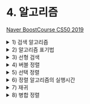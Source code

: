 # 4. 알고리즘

[Naver BoostCourse CS50 2019](https://www.edwith.org/boostcourse-cs-050)

<details>
  <summary>1) 검색 알고리즘</summary>

# 학습 목표

주어진 배열 속에서 특정 값을 찾는 방법을 설명할 수 있다.

# 검색 알고리즘

**배열**은 한 자료형의 여러 값들이 메모리 상에 모여 있는 구조이다.

컴퓨터는 이 값들에 접근할 때 배열의 인덱스 하나하나를 접근한다.

만약 어떤 값이 배열 안에 속해 있는지를 찾아 보기 위해서는 배열이 정렬되어 있는지 여부에 따라 아래와 같은 방법을 사용할 수 있다.

# 선형 검색

배열의 인덱스를 처음부터 끝까지 하나씩 증가시키면서 방문하여 그 값이 속하는지를 검사한다.

아래 의사코드와 같이 나타낼 수 있다.

```
For i from 0 to n–1

    If i'th element is 50

        Return true

Return false
```

# 이진 검색

만약 배열이 정렬되어 있다면, 배열 중간 인덱스부터 시작하여 찾고자 하는 값과 비교하며 그보다 작은(작은 값이 저장되어 있는) 인덱스 또는 큰(큰 값이 저장되어 있는) 인덱스로 이동을 반복하면 된다.

아래 의사코드와 같이 나타낼 수 있다.

```
If no items

    Return false

If middle item is 50

    Return true

Else if 50 < middle item

    Search left half

Else if 50 > middle item

    Search right half
```

# 생각해보기

만약 정렬되지 않은 배열이 있다면, 선형 검색이 빠를까 이진 검색이 빠를까?

- 정답을 찾는 속도는 선형 검색이 더 빠를 것이다. 선형 검색은 데이터를 차례대로 계속해서 찾기만 하지만, 이진 검색의 경우 해당 인덱스의 데이터와 찾고자 하는 값을 비교하는 과정을 반복하기 때문이다.
- 또한, 정렬되지 않은 상태에서 이진 검색으로 찾게 되면 데이터가 배열 안에 존재하는 데에도 불구하고 그 데이터가 없는 것으로 잘못 결론을 내릴 수도 있다.
- 하지만 배열이 정렬되어 있는 경우라면 이진 검색이 올바른 결과를 도출하면서도 그 속도가 평균적으로 훨씬 빠를 것이다.

</details>

<details>
  <summary>2) 알고리즘 표기법</summary>

# 학습 목표

알고리즘의 실행 시간의 상한과 하한을 표기할 수 있다.

# 알고리즘 표기법

1주차에 아래 그림과 같이 알고리즘을 실행하는데 걸리는 시간을 표현해 봤다.

<img src="imgs/BigO.png" width="500">

위와 같은 그림을 공식으로 표기한 것이 **Big O 표기법**이다.

여기서 O는 "**on the order of**"의 약자로, 쉽게 생각하면 "**~만큼의 정도로 커지는**" 것이라고 볼 수 있다.

O(n)은 n만큼 커지는 것이므로 n이 늘어날수록 선형적으로 증가하게 된다. O(n/2)도 결국 n이 매우 커지면 1/2은 큰 의미가 없어지므로 O(n)이라고 볼 수 있다.

주로 아래 목록과 같은 Big O 표기가 실행 시간을 나타내기 위해 많이 사용된다.

- O(n^2)
- O(n log n)
- O(n) - 선형 검색
- O(log n) - 이진 검색
- O(1)

**Big O**가 알고리즘 **실행 시간의 상한**을 나타낸 것이라면, 반대로 **Big Ω**는 알고리즘 **실행 시간의 하한**을 나타내는 것이다.

예를 들어 선형 검색에서는 n개의 항목이 있을 때 최대 n번의 검색을 해야 하므로 상한이 O(n)이 되지만 운이 좋다면 한 번만에 검색을 끝낼 수도 있으므로 하한은 Ω(1)이 된다.

역시 아래 목록과 같은 Big Ω 표기가 많이 사용된다.

- Ω(n^2)
- Ω(n log n)
- Ω(n) - 배열 안에 존재하는 값의 개수 세기
- Ω(log n)
- Ω(1) - 선형 검색, 이진 검색

# 생각해보기

실행시간의 상한이 낮은 알고리즘이 더 좋을까? 하한이 낮은 알고리즘이 더 좋을까?

- 실행시간의 상한이 낮은 알고리즘이 더 좋을 것이다. 왜냐하면 실행시간의 상한이 높은 비효율적인 알고리즘은 다루는 데이터의 크기가 커짐에 따라서 최악의 경우에 걸리는 실행시간이 기하급수적으로 늘어날 수 있기 때문이다.
- 또한 상한 시간이 같다면, 평균적으로 실행 시간이 낮은 알고리즘이 좋은 알고리즘일 것이다.

</details>

<details>
  <summary>3) 선형 검색</summary>

# 학습 목표

주어진 배열 또는 구조체에서 선형 검색을 할 수 있다.

# 선형 검색

찾고자 하는 자료를 검색하는 데 사용되는 다양한 알고리즘이 있다. 그 중 하나가 **선형 검색**이다.

선형 검색은 **원하는 원소가 발견될 때까지 처음부터 마지막 자료까지 차례대로 검색**한다.

이렇게 하여 선형 검색은 찾고자 하는 자료를 찾을 때까지 모든 자료를 확인해야 한다.

# 효율성 그리고 비효율성

**선형 검색 알고리즘**은 **정확하지만 아주 효율적이지 못한 방법**이다.

리스트의 길이가 n이라고 했을 때, 최악의 경우 리스트의 모든 원소를 확인해야 하므로 n번만큼 실행된다.

여기서 최악의 상황은 찾고자 하는 자료가 맨 마지막에 있거나 리스트 안에 없는 경우를 말한다.

만약 100만 개의 원소가 있는 리스트라고 가정해본다면 효율성이 매우 떨어짐을 느낄 수 있다.

반대로 최선의 상황은 처음 시도했을 때 찾고자 하는 값이 있는 경우이다.

평균적으로 선형 검색이 최악의 상황에서 종료되는 것에 가깝다고 가정할 수 있다.

선형 검색은 **자료가 정렬되어 있지 않거나 그 어떤 정보도 없이 하나씩 찾아야 하는 경우에 유용**하다.

이러한 경우 무작위로 탐색하는 것보다 순서대로 탐색하는 것이 효율적이다.

이제 우리는 검색 이전에 정렬이 필요한 이유를 알 수 있다.

정렬은 시간이 오래 걸리고 공간을 더 차지한다.

하지만 이 추가적인 과정을 진행하면 우리는 여러 번 리스트를 검색해야 하거나 매우 큰 리스트를 검색해야 할 경우 시간을 단축할 수 있을 것이다.

주어진 배열에서 특정 값을 찾기 위해 선형 검색을 사용한다면, 아래와 같은 코드를 작성할 수 있다.

```c
#include <cs50.h>
#include <stdio.h>

int main(void)
{
    //numbers 배열 정의 및 값 입력
    int numbers[] = {4, 8, 15, 16, 23, 42};

    //값 50 검색
    for (int i = 0; i < 6; i++)
    {
        if (numbers[i] == 50)
        {
            printf("Found\n");
            return 0;
        }
    printf("Not found\n");
    return 1;
    }
}
```

배열의 크기만큼 for 루프를 돌면서 배열의 인덱스를 차례대로 방문하며 찾는 값이 있는지를 검사하면 된다.

문자열로 이루어진 배열도 비슷한 방식으로 검색할 수 있다.

만약 전화번호부에서 특정 이름을 찾아 해당하는 전화번호를 출력하는 프로그램을 작성하려면 어떻게 할 수 있을까?

가장 간단한 예는 아래와 같은 프로그램이 될 것이다.

```c
#include <cs50.h>
#include <stdio.h>
#include <string.h>

int main(void)
{
    string names[] = {"EMMA", "RODRIGO", "BRIAN", "DAVID"};
    string numbers[] = {"617-555-0100", "617-555-0101", "617-555-0102", "617-555-0103"};

    for (int i = 0; i < 4; i++)
    {
        if (strcmp(names[i], "EMMA") == 0)
        {
            printf("Found %s\n", numbers[i]);
            return 0;
        }
    }
    printf("Not found\n");
    return 1;
}
```

names 배열과 numbers 배열을 따로 정의하고 names 배열에서 검색을 해서 해당하는 인덱스의 numbers 배열 값을 출력하는 것이다.

하지만 이 경우에는 names 배열과 numbers 배열이 서로 같은 인덱스를 가져야 한다는 한계가 있다.

더 좋은 방법은 아래 코드와 같이 새로운 자료형으로 **구조체**를 정의해서 이름과 번호를 묶어주는 것이다.

```c
#include <cs50.h>
#include <stdio.h>
#include <string.h>

typedef struct
{
    string name;
    string number;
}
person;

int main(void)
{
    person people[4];

    people[0].name = "EMMA";
    people[0].number = "617-555-0100";
    people[1].name = "RODRIGO";
    people[1].number = "617-555-0101";
    people[2].name = "BRIAN";
    people[2].number = "617-555-0102";
    people[3].name = "DAVID";
    people[3].number ="617-555-0103";

    //EMMA 검색
    for (int i = 0; i < 4; i++)
    {
        if (strcmp(people[i].name, "EMMA") == 0)
        {
            printf("Found %s\n", people[i].number);
            return 0;
        }
    }
    printf("Not found\n");
    return 1;
}
```

person이라는 이름의 구조체를 자료형으로 정의하고 person 자료형의 배열을 선언하면 그 안에 포함된 속성값은 '.'으로 연결해서 접근할 수 있다.

person a; 라는 변수가 있다면, a.name 또는 a.number 이 각각 이름과 전화번호를 저장하는 변수가 된다.

이렇게 함으로써 더욱 확장성 있는 전화번호부 검색 프로그램을 만들 수 있다.

# 생각해보기

전화번호부와 같이 구조체를 정의하여 관리 및 검색을 하면 더 편리한 예는 또 무엇이 있을까?

- 쇼핑몰 회원의 아이디와 전화번호 및 주소 등

</details>

<details>
  <summary>4) 버블 정렬</summary>

# 학습 목표

버블 정렬의 원리와 실행 시간을 설명하고 구현할 수 있다.

# 버블 정렬

정렬되지 않은 리스트를 탐색하는 것보다 정렬한 뒤 탐색하는 것이 더 효율적이다.

정렬 알고리즘 중 하나는 **버블 정렬**이다.

버블 정렬은 **두 개의 인접한 자료 값을 비교하면서 위치를 교환하는 방식으로 정렬**하는 방법을 말한다.

버블 정렬은 단 두 개의 요소만 정렬해주는 좁은 범위의 정렬에 집중한다.

이 접근법은 간단하지만 단 하나의 요소를 정렬하기 위해 너무 많이 교환하는 낭비가 발생할 수도 있다.

아래와 같은 8개의 숫자가 임의의 숫자로 나열되어 있다.

이 숫자들을 **오름차순**으로 정렬하기 위해 바로 옆에 있는 숫자들과 비교하는 방법을 사용해 보겠다.

> 6 3 8 5 2 7 4 1

먼저 가장 앞의 6과 3을 비교해서 순서를 바꾼다

> 교환 전: 3 6 **8** **5** 2 7 4 1
> 교환 후: 3 6 **5** **8** 2 7 4 1

이런 식으로 숫자 끝까지 진행하면 아래와 같이 정렬된다.

> 3 6 5 2 7 4 1 8

하지만 아직 오름차순으로 정렬이 되지 않았기 때문에, 다시 처음부터 동일한 작업을 반복한다.

> **3** **6** 5 2 7 4 1 8
> 3 **6** **5** 2 7 4 1 8 (교환)
> 3 5 **6** **2** 7 4 1 8 (교환)
> 3 5 2 **6** **7** 4 1 8
> 3 5 2 6 **7** **4** 1 8 (교환)
> 3 5 2 6 4 **7** **1** 8 (교환)
> 3 5 2 6 4 1 **7** **8**

조금 더 잘 정렬이 되어있다. 이 과정을 끝까지 반복하면 최종적으로 아래와 같이 오름차순 정렬이 될 것이다.

> 1 2 3 4 5 6 7 8

이러한 정렬 방식을 '**버블 정렬**' 이라고 한다.

마치 거품이(비교 및 교환이) 터지면서 위로 올라오는 (배열의 옆으로 이동하는) 방식이기 때문이다.

아래와 같이 의사 코드로 나타낼 수 있다.

```
Repeat n–1 times

    For i from 0 to n–2

        If i'th and i+1'th elements out of order

            Swap them
```

중첩 루프를 돌아야 하고, n개의 값이 주어졌을 때 각 루프는 각가 n-1번, n-1번 반복되므로 (n -1 ) \* (n -1) = n^2 - 2n + 1 번의 비교 및 교환이 필요하다.

여기서 가장 크기가 큰 요소는 n^2 이므로 위와 같은 코드로 작성한 버블 정렬 실행 시간의 상한은 **O(n^2)**이라고 말할 수 있다.

정렬이 되어 있는지 여부에 관계 없이 루프를 돌며 비교를 해야 하므로 위와 같은 코드로 작성한 버블 정렬의 실행 시간의 하한도 여전히 **Ω(n^2)**이 된다.

# 생각해보기

버블 정렬이 효율적인 경우는 어떤 경우인가? 반대로 어떤 경우에 비효율적이게 될까?

- 효율적인 경우: 검색을 여러 번 수행해야 하는 경우
- 비효율적인 경우: 이미 정렬되어 있는 경우, 검색이 적게 필요한 경우

</details>

<details>
  <summary>5) 선택 정렬</summary>

# 학습 목표

선택 정렬의 원리와 실행 시간을 설명하고 구현할 수 있다.

# 선택 정렬

보통 배열이 정렬되어 있으면 정렬되지 않은 배열보다 더 쉽게 탐색할 수 있다.

정렬을 위한 알고리즘 중 **선택정렬**은 배열 안의 자료 중 가장 작은 수(혹은 가장 큰 수)를 찾아 첫 번째 위치(혹은 가장 마지막 위치)의 수와 교환해주는 방식의 정렬이다.

**선택 정렬**은 **교환 횟수를 최소화**하는 반면 각 자료를 비교하는 횟수는 증가한다.

다음과 같은 정렬되지 않은 숫자들을 오름차순 정렬해보도록 하자

> 6 3 8 5 2 7 4 1

먼저 아래 숫자들 중에서 가장 작은 값을 찾는다

> 6 3 8 5 2 7 4 **1**

가장 작은 값인 1은 가장 앞에 있어야 하므로 현재 리스트의 첫 번째 값인 6과 교환한다.

> **1** 3 8 5 2 7 4 **6**

그리고 정렬되어 있는 1은 제외하고, 두 번째 숫자부터 시작해서 또 가장 작은 값을 찾는다.

> 1 3 8 5 **2** 7 4 6

가장 작은 값인 2는 정렬되지 않는 숫자들 중에서 가장 앞에 있어야 하므로 3과 교환한다.

> 1 **2** 8 5 **3** 7 4 6

이 과정을 더 이상 교환이 일어나지 않을 때까지 반복하면, 아래와 같이 오름차순 정렬이 완료된다.

> 1 2 3 4 5 6 7 8

이러한 정렬 방법을 '**선택 정렬**' 이라고 한다. 의사 코드로 아래와 같이 표현할 수 있다.

```
For i from 0 to n–1

    Find smallest item between i'th item and last item

    Swap smallest item with i'th item
```

여기서도 **두 번의 루프**를 돌아야 한다.

바깥 루프에서는 숫자들을 처음부터 순서대로 방문하고, 안쪽 루프에서는 가장 작은 값을 찾아야 한다.

따라서 소요 시간의 상한은 **O(n^2)**이 된다. 하한도 마찬가지로 **Ω(n^2)**이다. 버블 정렬과 동일하다.

# 생각해보기

선택정렬을 좀 더 효율적으로 어떻게 바꿀 수 있을까?

- 배열을 도는 루프를 중첩하기 보다는, 배열을 한 바퀴 돌면서 가장 작은 숫자만 찾는 것에서 그치지 않고 각 숫자들의 크기의 순서를 기록하고 그 순서에 맞게 새로운 배열의 인덱스에 각 숫자들을 할당하면 반복적으로 비교하지 않아도 되어서 시간적으로 더 효율적인 정렬이 될 것이다.

</details>

<details>
  <summary>6) 정렬 알고리즘의 실행시간</summary>

# 학습 목표

여러 정렬 알고리즘과 검색 알고리즘의 실행 시간을 Big O와 Big Ω로 정의할 수 있다.

# 실행시간의 상한

- O(n^2): 선택 정렬, 버블 정렬
- O(n log n)
- O(n): 선형 검색
- O(log n): 이진 검색
- O(1)

# 실행시간의 하한

- Ω(n^2): 선택 정렬, 버블 정렬
- Ω(n log n)
- Ω(n)
- Ω(log n)
- Ω(1): 선형 검색, 이진 검색

여기서 **버블 정렬**을 좀 더 잘 할 수 있는 방법을 알아보자

만약 정렬이 모두 되어 있는 숫자 리스트가 주어진다면 어떨까?

원래의 의사 코드는 다음과 같다

```
Repeat n–1 times

    For i from 0 to n–2

        If i'th and i+1'th elements out of order

            Swap them
```

여기서 안쪽 루프에서 만약 교환이 하나도 일어나지 않는다면 이미 정렬이 잘 되어 있는 상황일 것이다.

따라서 바깥쪽 루프를 '교환이 일어나지 않을 때'까지만 수행하도록 다음과 같이 바꿀 수 있다.

```
Repeat until no swaps

    For i from 0 to n–2

        If i'th and i+1'th elements out of order

            Swap them
```

따라서 최종적으로 버블 정렬의 하한은 **Ω(n)**이 된다.

상황에 따라서는 선택 정렬보다 더 빠른 방법이 되는 것이다.

# 실행시간의 하한

- Ω(n^2): 선택 정렬
- Ω(n log n)
- **Ω(n): 버블 정렬**
- Ω(log n)
- Ω(1): 선형 검색, 이진 검색

# 생각해보기

선택 정렬의 실행 시간의 하한도 버블 정렬처럼 더 단축시킬 수 있을까?

- 선택 정렬의 경우 버블 정렬과 같은 방식으로 실행 시간을 단축시킬 수는 없을 것이다. (바깥쪽 루프를 돌 때마다, 어떤 숫자가 정렬되지 않고 남은 숫자들 중 가장 작은 숫자인지를 확인해야 하기 때문에)
- 다만, 각 숫자의 순서를 루프를 돌면서 여러 번 세지 않고, 한 번 셀 때 각 숫자가 몇번째로 작은(큰) 숫자인지를 기록해 놓으면 실행시간을 단축시킬 수 있을 것이다

</details>

<details>
  <summary>7) 재귀</summary>

</details>

<details>
  <summary>8) 병합 정렬</summary>

</details>
